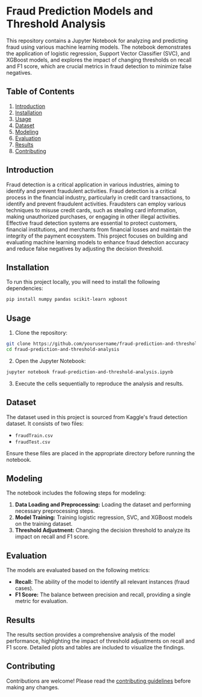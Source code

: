 # Fraud Prediction Models and Threshold Analysis

This repository contains a Jupyter Notebook for analyzing and predicting fraud using various machine learning models. The notebook demonstrates the application of logistic regression, Support Vector Classifier (SVC), and XGBoost models, and explores the impact of changing thresholds on recall and F1 score, which are crucial metrics in fraud detection to minimize false negatives.

## Table of Contents

1. [Introduction](#introduction)
2. [Installation](#installation)
3. [Usage](#usage)
4. [Dataset](#dataset)
5. [Modeling](#modeling)
6. [Evaluation](#evaluation)
7. [Results](#results)
8. [Contributing](#contributing)

## Introduction

Fraud detection is a critical application in various industries, aiming to identify and prevent fraudulent activities. Fraud detection is a critical process in the financial industry, particularly in credit card transactions, to identify and prevent fraudulent activities. Fraudsters can employ various techniques to misuse credit cards, such as stealing card information, making unauthorized purchases, or engaging in other illegal activities. Effective fraud detection systems are essential to protect customers, financial institutions, and merchants from financial losses and maintain the integrity of the payment ecosystem. This project focuses on building and evaluating machine learning models to enhance fraud detection accuracy and reduce false negatives by adjusting the decision threshold.

## Installation

To run this project locally, you will need to install the following dependencies:

```bash
pip install numpy pandas scikit-learn xgboost
```

## Usage

1. Clone the repository:

```bash
git clone https://github.com/yourusername/fraud-prediction-and-threshold-analysis.git
cd fraud-prediction-and-threshold-analysis
```

2. Open the Jupyter Notebook:

```bash
jupyter notebook fraud-prediction-and-threshold-analysis.ipynb
```

3. Execute the cells sequentially to reproduce the analysis and results.

## Dataset

The dataset used in this project is sourced from Kaggle's fraud detection dataset. It consists of two files:

- `fraudTrain.csv`
- `fraudTest.csv`

Ensure these files are placed in the appropriate directory before running the notebook.

## Modeling

The notebook includes the following steps for modeling:

1. **Data Loading and Preprocessing:** Loading the dataset and performing necessary preprocessing steps.
2. **Model Training:** Training logistic regression, SVC, and XGBoost models on the training dataset.
3. **Threshold Adjustment:** Changing the decision threshold to analyze its impact on recall and F1 score.

## Evaluation

The models are evaluated based on the following metrics:

- **Recall:** The ability of the model to identify all relevant instances (fraud cases).
- **F1 Score:** The balance between precision and recall, providing a single metric for evaluation.

## Results

The results section provides a comprehensive analysis of the model performance, highlighting the impact of threshold adjustments on recall and F1 score. Detailed plots and tables are included to visualize the findings.

## Contributing

Contributions are welcome! Please read the [contributing guidelines](CONTRIBUTING.md) before making any changes.
